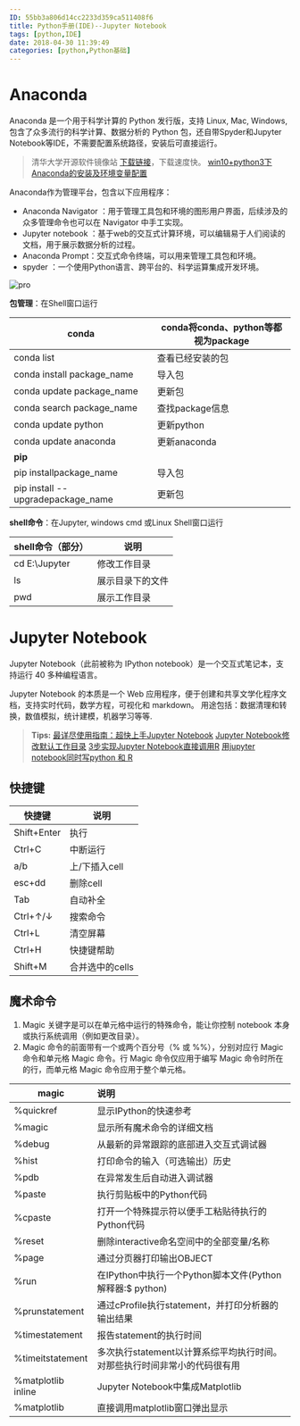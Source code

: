 ```yaml
---
ID: 55bb3a806d14cc2233d359ca511408f6
title: Python手册(IDE)--Jupyter Notebook
tags: [python,IDE]
date: 2018-04-30 11:39:49
categories: [python,Python基础]
---
```

# Anaconda
Anaconda 是一个用于科学计算的 Python 发行版，支持 Linux, Mac, Windows, 包含了众多流行的科学计算、数据分析的 Python 包，还自带Spyder和Jupyter Notebook等IDE，不需要配置系统路径，安装后可直接运行。

<!-- more -->

> 清华大学开源软件镜像站 [下载链接](https://mirror.tuna.tsinghua.edu.cn/help/anaconda/ )，下载速度快。
[win10+python3下Anaconda的安装及环境变量配置](https://blog.csdn.net/u013211009/article/details/78437098?locationNum=7&fps=1)

Anaconda作为管理平台，包含以下应用程序：

- Anaconda Navigator ：用于管理工具包和环境的图形用户界面，后续涉及的众多管理命令也可以在 Navigator 中手工实现。
- Jupyter notebook ：基于web的交互式计算环境，可以编辑易于人们阅读的文档，用于展示数据分析的过程。
- Anaconda Prompt：交互式命令终端，可以用来管理工具包和环境。
- spyder ：一个使用Python语言、跨平台的、科学运算集成开发环境。

![pro](/images/ide.png)

**包管理**：在Shell窗口运行

| **conda**      | conda将conda、python等都视为package |
| ------------------- | ---------------- |
| conda list                      | 查看已经安装的包                      |
| conda install package_name        | 导入包                           |
| conda update package_name         | 更新包                           |
| conda search package_name         | 查找package信息                   |
| conda update python               | 更新python                      |
| conda update anaconda             | 更新anaconda                    |
| **pip**                           |                               |
| pip installpackage_name           | 导入包                           |
| pip install --upgradepackage_name | 更新包                           |

**shell命令**：在Jupyter, windows cmd 或Linux Shell窗口运行

| shell命令（部分）      | 说明 |
| ------------- | ---------------- |
| cd E:\Jupyter | 修改工作目录           |
| ls            | 展示目录下的文件         |
| pwd           | 展示工作目录           |


# Jupyter Notebook

Jupyter Notebook（此前被称为 IPython notebook）是一个交互式笔记本，支持运行 40 多种编程语言。

Jupyter Notebook 的本质是一个 Web 应用程序，便于创建和共享文学化程序文档，支持实时代码，数学方程，可视化和 markdown。 用途包括：数据清理和转换，数值模拟，统计建模，机器学习等等.

> **Tips:**
> [最详尽使用指南：超快上手Jupyter Notebook](https://blog.csdn.net/datacastle/article/details/78890469)
> [Jupyter Notebook修改默认工作目录](https://blog.csdn.net/u014552678/article/details/62046638)
> [3步实现Jupyter Notebook直接调用R](https://blog.csdn.net/blackrosetian/article/details/77939295)
> [用jupyter notebook同时写python 和 R](https://blog.csdn.net/vincentluo91/article/details/76832264)


## 快捷键

| 快捷键 |   说明   |
| ------------------- | --------- |
| Shift+Enter         | 执行        |
| Ctrl+C              | 中断运行      |
| a/b             | 上/下插入cell |
| esc+dd              | 删除cell    |
| Tab                 | 自动补全      |
| Ctrl+↑/↓            | 搜索命令      |
| Ctrl+L              | 清空屏幕      |
| Ctrl+H              | 快捷键帮助      |
|Shift+M	|合并选中的cells|

## 魔术命令
1. Magic 关键字是可以在单元格中运行的特殊命令，能让你控制 notebook 本身或执行系统调用（例如更改目录）。
2. Magic 命令的前面带有一个或两个百分号（% 或 %%），分别对应行 Magic 命令和单元格 Magic 命令。行 Magic 命令仅应用于编写 Magic 命令时所在的行，而单元格 Magic 命令应用于整个单元格。

| magic | 说明  |
 |------ |:-------|
| %quickref        | 显示IPython的快速参考                           |
| %magic           | 显示所有魔术命令的详细文档                            |
| %debug           | 从最新的异常跟踪的底部进入交互式调试器                      |
| %hist            | 打印命令的输入（可选输出）历史                          |
| %pdb             | 在异常发生后自动进入调试器                            |
| %paste           | 执行剪贴板中的Python代码                          |
| %cpaste          | 打开一个特殊提示符以便手工粘贴待执行的Python代码              |
| %reset           | 删除interactive命名空间中的全部变量/名称               |
| %page            | 通过分页器打印输出OBJECT                          |
| %run             | 在IPython中执行一个Python脚本文件(Python解释器:$ python) |
| %prunstatement   | 通过cProfile执行statement，并打印分析器的输出结果        |
| %timestatement   | 报告statement的执行时间                         |
| %timeitstatement | 多次执行statement以计算系综平均执行时间。对那些执行时间非常小的代码很有用 |
| %matplotlib inline     | Jupyter Notebook中集成Matplotlib                             |
|%matplotlib|直接调用matplotlib窗口弹出显示|



